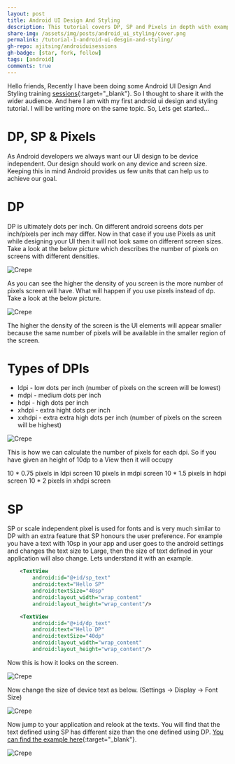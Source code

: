 ```yaml
---
layout: post
title: Android UI Design And Styling
description: This tutorial covers DP, SP and Pixels in depth with examples. And what to use where. Android UI Design And Styling.
share-img: /assets/img/posts/android_ui_styling/cover.png
permalink: /tutorial-1-android-ui-desgin-and-styling/
gh-repo: ajitsing/androiduisessions
gh-badge: [star, fork, follow]
tags: [android]
comments: true
---
```


Hello friends, Recently I have been doing some Android UI Design And Styling training [sessions](https://github.com/ajitsing/AndroidUISessions){:target="_blank"}. So I thought to share it with the wider audience. And here I am with my first android ui design and styling tutorial. I will be writing more on the same topic. So, Lets get started...

# DP, SP & Pixels

As Android developers we always want our UI design to be device independent. Our design should work on any device and screen size. Keeping this in mind Android provides us few units that can help us to achieve our goal.

# DP

DP is ultimately dots per inch. On different android screens dots per inch/pixels per inch may differ. Now in that case if you use Pixels as unit while designing your UI then it will not look same on different screen sizes. Take a look at the below picture which describes the number of pixels on screens with different densities.

![Crepe](/assets/img/posts/android_ui_styling/android_ui_styling_1.png)

As you can see the higher the density of you screen is the more number of pixels screen will have. What will happen if you use pixels instead of dp. Take a look at the below picture.

![Crepe](/assets/img/posts/android_ui_styling/android_ui_styling_2.png)

The higher the density of the screen is the UI elements will appear smaller because the same number of pixels will be available in the smaller region of the screen.

# Types of DPIs

* ldpi - low dots per inch (number of pixels on the screen will be lowest)
* mdpi - medium dots per inch
* hdpi - high dots per inch
* xhdpi - extra hight dots per inch
* xxhdpi - extra extra high dots per inch (number of pixels on the screen will be highest)

![Crepe](/assets/img/posts/android_ui_styling/android_ui_styling_3.png)

This is how we can calculate the number of pixels for each dpi. So if you have given an height of 10dp to a View then it will occupy

10 * 0.75 pixels in ldpi screen
10 pixels in mdpi screen
10 * 1.5 pixels in hdpi screen
10 * 2 pixels in xhdpi screen

# SP

SP or scale independent pixel is used for fonts and is very much similar to DP with an extra feature that SP honours the user preference. For example you have a text with 10sp in your app and user goes to the android settings and changes the text size to Large, then the size of text defined in your application will also change. Lets understand it with an example.

```xml
    <TextView
        android:id="@+id/sp_text"
        android:text="Hello SP"
        android:textSize="40sp"
        android:layout_width="wrap_content"
        android:layout_height="wrap_content"/>

    <TextView
        android:id="@+id/dp_text"
        android:text="Hello DP"
        android:textSize="40dp"
        android:layout_width="wrap_content"
        android:layout_height="wrap_content"/>
```

Now this is how it looks on the screen.

![Crepe](/assets/img/posts/android_ui_styling/android_ui_styling_4.png)

Now change the size of device text as below. (Settings -> Display -> Font Size)

![Crepe](/assets/img/posts/android_ui_styling/android_ui_styling_5.png)

Now jump to your application and relook at the texts. You will find that the text defined using SP has different size than the one defined using DP. [You can find the example here](https://github.com/ajitsing/AndroidUISessions){:target="_blank"}.

![Crepe](/assets/img/posts/android_ui_styling/android_ui_styling_6.png)

